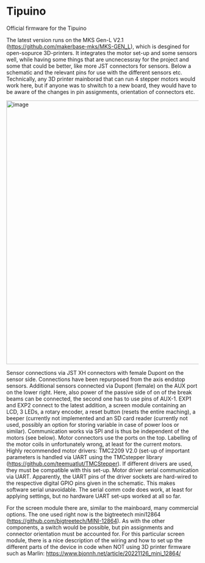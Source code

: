 # Tipuino
Official firmware for the Tipuino

The latest version runs on the MKS Gen-L V2.1 (https://github.com/makerbase-mks/MKS-GEN_L), which is desgined for open-sopurce 3D-printers. It integrates the motor set-up and some sensors well, while having some things that are uncnecessray for the project and some that could be better, like more JST connectors for sensors. Below a schematic and the relevant pins for use with the different sensors etc. Technically, any 3D printer mainborad that can run 4 stepper motors would work here, but if anyone was to shwitch to a new board, they would have to be aware of the changes in pin assignments, orientation of connectors etc.

<img width="1143" height="691" alt="image" src="https://github.com/user-attachments/assets/a3847047-efb2-471a-a391-40039cc608f7" />

Sensor connections via JST XH connectors with female Dupont on the sensor side. Connections have been repurposed from the axis endstop sensors. 
Additional sensors connected via Dupont (female) on the AUX port on the lower right. Here, also power of the passive side of on of the break beams can be connected, the second one has to use pins of AUX-1.
EXP1 and EXP2 connect to the latest addition, a screen module containing an LCD, 3 LEDs, a rotary encoder, a reset button (resets the entire maching), a beeper (currently not implemented and an SD card reader (currently not used, possibly an option for storing variable in case of power loos or similar). Communication works via SPI and is thus be independent of the motors (see below).
Motor connectors use the ports on the top. Labelling of the motor coils in unfortunately wrong, at least for the current motors. Highly recommended motor drivers: TMC2209 V2.0 (set-up of important parameters is handled via UART using the TMCstepper library (https://github.com/teemuatlut/TMCStepper). If different drivers are used, they must be compatible with this set-up.
Motor driver serial communication via UART. Apparently, the UART pins of the driver sockets are hard-wired to the respective digital GPIO pins given in the schematic. This makes software serial unavoidable. The serial comm code does work, at least for applying settings, but no hardware UART set-ups worked at all so far.

 For the screen module there are, similar to the mainboard, many commercial options. The one used right now is the bigtreetech mini12864 (https://github.com/bigtreetech/MINI-12864). As with the other components, a switch would be possible, but pin assignments and connector orientation must be accounted for. For this particular screen module, there is a nice description of the wiring and how to set up the different parts of the device in code when NOT using 3D printer firmware such as Marlin: https://www.bjonnh.net/article/20221126_mini_12864/
 
